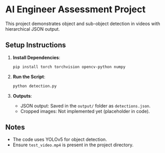 
# AI Engineer Assessment Project

This project demonstrates object and sub-object detection in videos with hierarchical JSON output.

## Setup Instructions

1. **Install Dependencies**:
   ```bash
   pip install torch torchvision opencv-python numpy
   ```

2. **Run the Script**:
   ```bash
   python detection.py
   ```

3. **Outputs**:
   - JSON output: Saved in the `output/` folder as `detections.json`.
   - Cropped images: Not implemented yet (placeholder in code).

## Notes
- The code uses YOLOv5 for object detection.
- Ensure `test_video.mp4` is present in the project directory.
